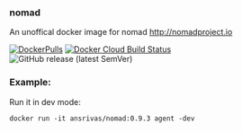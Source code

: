 ### nomad

An unoffical docker image for nomad http://nomadproject.io

[![DockerPulls](https://img.shields.io/docker/pulls/ansrivas/nomad.svg)](https://registry.hub.docker.com/u/ansrivas/nomad/) 
[![Docker Cloud Build Status](https://img.shields.io/docker/cloud/build/ansrivas/nomad.svg)](https://registry.hub.docker.com/u/ansrivas/nomad/)
![GitHub release (latest SemVer)](https://img.shields.io/github/v/release/ansrivas/nomad)


### Example:

Run it in dev mode:

```docker run -it ansrivas/nomad:0.9.3 agent -dev```
